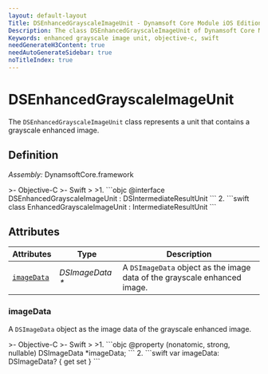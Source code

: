 ```yaml
---
layout: default-layout
Title: DSEnhancedGrayscaleImageUnit - Dynamsoft Core Module iOS Edition API Reference
Description: The class DSEnhancedGrayscaleImageUnit of Dynamsoft Core Module represents a unit that contains a grayscale enhanced image.
Keywords: enhanced grayscale image unit, objective-c, swift
needGenerateH3Content: true
needAutoGenerateSidebar: true
noTitleIndex: true
---
```


# DSEnhancedGrayscaleImageUnit

The `DSEnhancedGrayscaleImageUnit` class represents a unit that contains a grayscale enhanced image.

## Definition

*Assembly:* DynamsoftCore.framework

<div class="sample-code-prefix"></div>
>- Objective-C
>- Swift
>
>1. 
```objc
@interface DSEnhancedGrayscaleImageUnit : DSIntermediateResultUnit
```
2. 
```swift
class EnhancedGrayscaleImageUnit : IntermediateResultUnit
```

## Attributes

| Attributes | Type | Description |
| ---------- | ---- | ----------- |
| [`imageData`](#imagedata) | *DSImageData \** | A `DSImageData` object as the image data of the grayscale enhanced image. |

### imageData

A `DSImageData` object as the image data of the grayscale enhanced image.

<div class="sample-code-prefix"></div>
>- Objective-C
>- Swift
>
>1. 
```objc
@property (nonatomic, strong, nullable) DSImageData *imageData;
```
2. 
```swift
var imageData: DSImageData? { get set }
```
